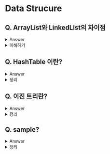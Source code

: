 # Data Strucure

## Q. ArrayList와 LinkedList의 차이점

<details>
  <summary>Answer</summary>
  
ArrayList는 순서를 유지하며 데이터를 관리하기 때문에 빠른 조회가 가능하지만, 삽입, 삭제가 느림. 반면 LinkedList는 양방향 연결 리스트 구조로 구성되어 있어 삽입, 삭제가 빠르지만 인덱스를 통한 데이터 접근이 불가능 하기 때문에 조회속도는 느리다는 단점이 존재.
  
</details>
<details>
  <summary>이해하기</summary>

## Reference
- [링크1](https://www.hanbit.co.kr/channel/category/category_view.html?cms_code=CMS4973879534)
- [링크2](https://github.com/gyoogle/tech-interview-for-developer/blob/master/Computer%20Science/Data%20Structure/Array%20vs%20ArrayList%20vs%20LinkedList.md)
- [링크3 with Code](https://devlog-wjdrbs96.tistory.com/64)
- [Doubly Linked List](https://opentutorials.org/module/1335/8940)
  
## 내용
![image](https://user-images.githubusercontent.com/26343023/153250402-59f69b24-6d9d-494d-a9a2-c224bbbf7274.png)

### ArrayList

- ArrayList는 배열과 같이 연속적인 메모리 공간에 데이터가 저장되어 있다. 따라서 index를 통한 접근이 가능하다는 장점이 있다.
- 하지만 데이터를 삽입, 삭제 할 때는 순서를 유지하기 위해 추가적인 이동연산이 수행된다.
- [1, 2, 3, 4, 5, 6] 과 같은 데이터가 존재할 때 추가로 7을 삽입하려면 내부적으로 메모리 공간을 증가시키고, 기존의 값을 복사 해서 다시 넣고, 새로운 데이터를 마지막에 추가한다.
- 만약 중간의 3을 삭제하게 되면 3을 지우고, [4, 5, 6]을 한칸씩 땡겨서 빈 공간을 채워줘야 한다.

  
### LinkedList
![image](https://user-images.githubusercontent.com/26343023/153390516-1562e85e-f70f-4385-9a4b-5b65ceb0297a.png)

  
- LinkedList는 양방향 연결 리스트 구조로 되어있다.(자신의 앞, 뒤 노드를 가르키는 링크를 가지고 있다.)
- 따라서 데이터가 추가 된다면 마지막 노드의 next link를 새롭게 추가 된 노드와 연결하고, 새롭게 추가 된 노드의 prev link를 마지막 노드와 연결해주면 끝이다.
- 삭제도 마찬가지로 자신의 앞, 뒤 데이터를 가르키는 Link Filed만 변경해주면 된다.
- 하지만 데이터가 순차적으로 저장되어 있지 않기 때문에, index를 통한 접근이 불가능하다. 따라서 데이터를 찾기 위해서는 첫번째 데이터부터 순차탐색을 해야한다.

</details>

## Q. HashTable 이란?

<details>
  <summary>Answer</summary>
Key와 Value로 데이터를 저장하는 자료구조. HashTable은 Key값에 해시함수를 적용해 고유한 index(주소 값)을 지정할 수 있다. 따라서 한 번의 해쉬함수만을 수행하여 빠르게 데이터를 조회, 삭제, 저장할 수 있다.
  
</details>
<details>
  <summary>정리</summary>

### Reference
[링크1 - 망나니개발자 블로그](https://mangkyu.tistory.com/102)
  
### 내용
<img width="302" alt="image" src="https://user-images.githubusercontent.com/26343023/153461185-b8809191-d63e-48f6-8484-ec21cf2592ed.png">

### 해시 함수의 결과가 같은 경우?
  
- 이와 같은 경우를 `해시 충돌`이라고 한다.
- `해시 충돌`이 
ㄷㅂㅏㄹ
ㄷ
  
  
### 해시테이블 시간복잡도
  

  
### Java에서 HashMap 과 HashTable 차이

HashTable은 Thread-Safe하다, synchronized 키워드를 사용해 멀티 쓰레드 환경에서 안전하게 사용할 수 있다. 반면 HashMap은 동기화에 대한 고려를 하지 않기 때문에, 멀티쓰레드 환경에서 사용할 시 문제가 발생할 수 있다.

</details>

## Q. 이진 트리란?

<details>
  <summary>Answer</summary>
</details>
<details>
  <summary>정리</summary>

### Reference
  
### 내용


</details>


## Q. sample?

<details>
  <summary>Answer</summary>
</details>
<details>
  <summary>정리</summary>

### Reference
  
### 내용


</details>


